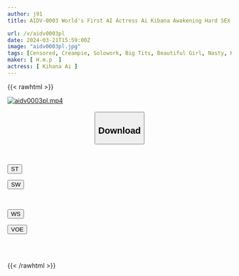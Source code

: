 ```yaml
---
author: j91
title: AIDV-0003 World's First AI Actress Ai Kibana Awakening Hard SEX That Makes Her Aching Body Climax Continuously Restraint Torture X Squirting X Big Cock Piston

url: /v/aidv0003pl
date: 2024-03-21T15:59:00Z
image: "aidv0003pl.jpg"
tags: [Censored, Creampie, Solowork, Big Tits, Beautiful Girl, Nasty, Hardcore, Cowgirl, Slender, AI-Generated Works	]
maker: [ H.m.p  ]
actress: [ Kihana Ai ]
---
```



{{< rawhtml >}}

<div class="video" data-videoid="bGwxw2jqQrhP0yv">
    <a href="javascript:;">
        <img src="/v/aidv0003pl/aidv0003pl.jpg" width="WIDTH" height="HEIGHT" alt="aidv0003pl.mp4" loading="lazy">
    </a>
</div>

<script type="text/javascript" src="https://j91.asia/asset/on-demand-st.js"></script>

<br>
  <link rel="stylesheet" href="https://j91.asia/asset/bs5.css">
  
  <center>
  <button class="btn btn-primary" type="button" data-bs-toggle="collapse" data-bs-target=".multi-collapse" aria-expanded="false" aria-controls="multiCollapseExample1 multiCollapseExample2"><h2>Download</h2></button></center>
</p>
<div class="row">
  <div class="col">
    <div class="collapse multi-collapse" id="multiCollapseExample1">
      <div class="card card-body">
	      	      <br>
<div class="buttons">  
<p><a href="https://streamtape.to/v/bGwxw2jqQrhP0yv" target="_blank"><button class="btn-hover color-3"><i class="fa fa-download"></i> ST</button></a></p>
<p><a href="https://asnwish.com/22yt2b7ntagu" target="_blank"><button class="btn-hover color-2"><i class="fa fa-download"></i> SW</button></a></p></div>
    </div>
  </div>
</div>
  <div class="col">
    <div class="collapse multi-collapse" id="multiCollapseExample2">
      <div class="card card-body">
	      <br>
<div class="buttons">
<p><a href="https://wolfstream.tv/4blunixk0yjg"><button class="btn-hover color-9"><i class="fa fa-download"></i> WS</button></a></p>
<p><a href="https://voe.sx/zsl7q9j8tgyt"><button class="btn-hover color-8"><i class="fa fa-download"></i> VOE</button></a></p></div>
<br><br>
      </div>
    </div>
  </div>
</div>

{{< /rawhtml >}}